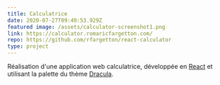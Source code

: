 ```yaml
---
title: Calculatrice
date: 2020-07-27T09:49:53.929Z
featured image: /assets/calculator-screenshot1.png
link: https://calculator.romaricfargetton.com/
repo: https://github.com/rfargetton/react-calculator
type: project
---
```

Réalisation d'une application web calculatrice, développée en [React](https://fr.reactjs.org/) et utilisant la palette du thème [Dracula](https://draculatheme.com/).